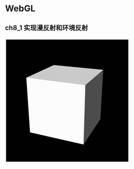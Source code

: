 # WebGL

## ch8_1 实现漫反射和环境反射

![image](https://github.com/gaolizheng/LearnWebGL/blob/master/Ch8_1_LightedCube/effect.png)
